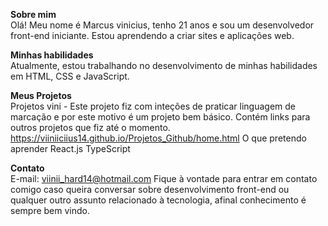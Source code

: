 <strong>Sobre mim</strong> <br>
Olá! Meu nome é Marcus vinicius, tenho 21 anos e sou um desenvolvedor front-end iniciante. Estou aprendendo a criar sites e aplicações web.

<strong>Minhas habilidades</strong> <br>
Atualmente, estou trabalhando no desenvolvimento de minhas habilidades em HTML, CSS e JavaScript. 

<strong>Meus Projetos</strong> <br>
Projetos vini - Este projeto fiz com inteções de praticar linguagem de marcação e por este motivo é um projeto bem básico. Contém links para outros projetos que fiz até o momento. https://viiniiciius14.github.io/Projetos_Github/home.html
O que pretendo aprender
React.js
TypeScript

<strong>Contato</strong> <br>
E-mail: viinii_hard14@hotmail.com
Fique à vontade para entrar em contato comigo caso queira conversar sobre desenvolvimento front-end ou qualquer outro assunto relacionado à tecnologia, afinal conhecimento é sempre bem vindo. 